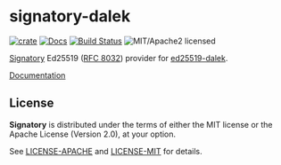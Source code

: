 # signatory-dalek

[![crate][crate-image]][crate-link]
[![Docs][docs-image]][docs-link]
[![Build Status][build-image]][build-link]
![MIT/Apache2 licensed][license-image]

[crate-image]: https://img.shields.io/crates/v/signatory-dalek.svg
[crate-link]: https://crates.io/crates/signatory-dalek
[docs-image]: https://docs.rs/signatory-dalek/badge.svg
[docs-link]: https://docs.rs/signatory-dalek/
[build-image]: https://circleci.com/gh/tendermint/signatory.svg?style=shield
[build-link]: https://circleci.com/gh/tendermint/signatory
[license-image]: https://img.shields.io/badge/license-MIT/Apache2.0-blue.svg

[Signatory] Ed25519 ([RFC 8032]) provider for [ed25519-dalek].

[Documentation](https://docs.rs/signatory-dalek/)

[Signatory]: https://github.com/tendermint/signatory
[RFC 8032]: https://tools.ietf.org/html/rfc8032
[ed25519-dalek]: https://github.com/dalek-cryptography/ed25519-dalek

## License

**Signatory** is distributed under the terms of either the MIT license or the
Apache License (Version 2.0), at your option.

See [LICENSE-APACHE](LICENSE-APACHE) and [LICENSE-MIT](LICENSE-MIT) for details.
